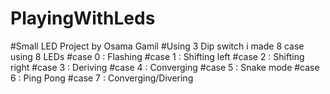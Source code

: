 # PlayingWithLeds
#Small LED Project by Osama Gamil 
#Using 3 Dip switch i made 8 case using 8 LEDs 
#case 0 : Flashing 
#case 1 : Shifting left
#case 2 : Shifting right
#case 3 : Deriving 
#case 4 : Converging 
#case 5 : Snake mode 
#case 6 : Ping Pong
#case 7 : Converging/Divering 